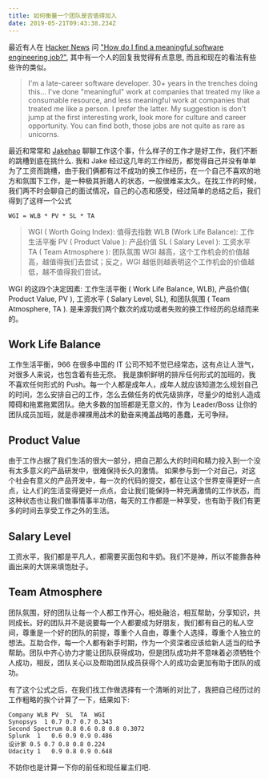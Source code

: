 ```yaml
---
title: 如何衡量一个团队是否值得加入
date: 2019-05-21T09:43:38.234Z
---
```


最近有人在 [Hacker News](https://news.ycombinator.com) 问 ["How do I find a meaningful software engineering job?"](https://news.ycombinator.com/item?id=17332796), 其中有一个人的回复我觉得有点意思, 而且和现在的看法有些些许的类似。

> I'm a late-career software developer. 30+ years in the trenches doing this...
> I've done "meaningful" work at companies that treated my like a consumable resource, and less meaningful work at companies that treated me like a person. I prefer the latter. My suggestion is don't jump at the first interesting work, look more for culture and career opportunity. You can find both, those jobs are not quite as rare as unicorns.

最近和常常和 [Jakehao](https://twitter.com/haojianzong) 聊聊工作这个事，什么样子的工作才是好工作，我们不断的跳槽到底在挑什么. 我和 Jake 经过这几年的工作经历，都觉得自己并没有单单为了工资而跳槽，由于我们俩都有过不成功的换工作经历，在一个自己不喜欢的地方和氛围下工作，是一种极其折磨人的状态，一般很难呆太久。在找工作的时候，我们两不时会聊自己的面试情况，自己的心态和感受，经过简单的总结之后，我们得到了这样一个公式

```
WGI = WLB * PV * SL * TA
```

> WGI ( Worth Going Index): 值得去指数
> WLB (Work Life Balance): 工作生活平衡
> PV ( Product Value ): 产品价值
> SL ( Salary Level ): 工资水平
> TA ( Team Atmosphere ): 团队氛围
WGI 越高，这个工作机会的价值越高，越值得我们去尝试；反之，WGI 越低则越表明这个工作机会的价值越低，越不值得我们尝试。

WGI 的这四个决定因素: 工作生活平衡 ( Work Life Balance, WLB), 产品价值( Product Value, PV ),  工资水平 ( Salary Level, SL), 和团队氛围 ( Team Atmosphere, TA ). 是来源我们两个数次的成功或者失败的换工作经历的总结而来的。

## Work Life Balance
工作生活平衡，966 在很多中国的 IT 公司不知不觉已经常态，这有点让人泄气，对很多人来说，也包含着有些无奈。 我是旗帜鲜明的排斥任何形式的加班的，我不喜欢任何形式的 Push。每一个人都是成年人，成年人就应该知道怎么规划自己的时间，怎么安排自己的工作，怎么去做任务的优先级排序，尽量少的给别人造成障碍和拖累拖累团队。绝大多数的加班都是无意义的，作为 Leader/Boss 让你的团队成员加班，就是赤裸裸用战术的勤奋来掩盖战略的愚蠢，无可争辩。

## Product Value
由于工作占据了我们生活的很大一部分，把自己那么大的时间和精力投入到一个没有太多意义的产品研发中，很难保持长久的激情。 如果参与到一个对自己，对这个社会有意义的产品开发中，每一次的代码的提交，都在让这个世界变得更好一点点，让人们的生活变得更好一点点，会让我们能保持一种充满激情的工作状态，而这种状态也让我们做事情事半功倍，每天的工作都是一种享受，也有助于我们有更多的时间去享受工作之外的生活。

## Salary Level
工资水平，我们都是平凡人，都需要买面包和牛奶。我们不是神，所以不能靠各种画出来的大饼来填饱肚子。

## Team Atmosphere
团队氛围，好的团队让每一个人都工作开心，相处融洽，相互帮助，分享知识，共同成长。好的团队并不是说要每一个人都要成为好朋友，我们都有自己的私人空间，尊重是一个好的团队的前提，尊重个人自由，尊重个人选择，尊重个人独立的想法。互助合作，每一个人都有新手时期，作为一个资深者应该给新人适当的给予帮助。团队中齐心协力才能让团队获得成功，但是团队成功并不意味着必须牺牲个人成功，相反，团队关心以及帮助团队成员获得个人的成功会更加有助于团队的成功。

有了这个公式之后，在我们找工作做选择有一个清晰的对比了，我把自己经历过的工作粗略的挨个计算了一下，结果如下:

```
Company	WLB	PV	SL	TA	WGI
Synopsys  1	0.7	0.7	0.7	0.343
Second Spectrum	0.8	0.6	0.8	0.8	0.3072
Splunk	1	0.6	0.9	0.9	0.486
设计家	0.5	0.7	0.8	0.8	0.224
Udacity	1	0.9	0.8	0.9	0.648
```

不妨你也是计算一下你的前任和现任雇主们吧.
